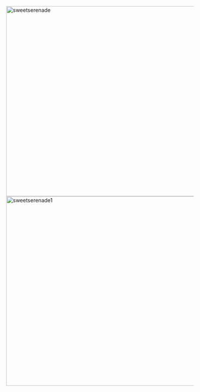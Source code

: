 <img width="959" height="510" alt="sweetserenade" src="https://github.com/user-attachments/assets/885f1549-eb4d-4c4e-a073-f0605d46eec0" />
<img width="959" height="508" alt="sweetserenade1" src="https://github.com/user-attachments/assets/0999700f-799f-4ea3-a40a-7ce2b60d2641" />
